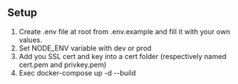 ## Setup
1. Create .env file at root from .env.example and fill it with your own values.
2. Set NODE_ENV variable with dev or prod
3. Add you SSL cert and key into a cert folder (respectively named cert.pem and privkey.pem)
4. Exec docker-compose up -d --build
